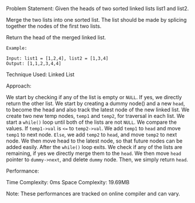 Problem Statement: Given the heads of two sorted linked lists list1 and list2.

Merge the two lists into one sorted list. The list should be made by splicing together the nodes of the first two lists.

Return the head of the merged linked list.

```
Example:

Input: list1 = [1,2,4], list2 = [1,3,4]
Output: [1,1,2,3,4,4]

```

Technique Used: Linked List

Approach:

We start by checking if any of the list is empty or `NULL`. If yes, we directly return the other list. We start by creating a dummy node() and a new `head`, to become the head and also track the latest node of the new linked list. We create two new temp nodes, `temp1` and `temp2`, for traversal in each list. We start a `while()` loop until both of the lists are not `NULL`. We compare the values. If `temp1->val` is `<=` to `temp2->val`. We add `temp1` to `head` and move `temp1` to next node. `Else`, we add `temp2` to `head`, and move `temp2` to next node. We then move head to the latest node, so that future nodes can be added easily. After the `while()` loop exits. We check if any of the lists are remaining, if yes we directly merge them to the `head`. We then move `head` pointer to `dummy->next`, and delete `dummy` node. Then, we simply return `head`.

Performance:

Time Complexity: 0ms
Space Complexity: 19.69MB

Note: These performances are tracked on online compiler and can vary.
